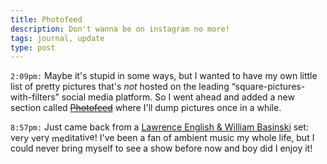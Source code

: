 ```yaml
---
title: Photofeed
description: Don't wanna be on instagram no more!
tags: journal, update
type: post
---
```


<style>
.oh-shit-tilted,
.no-way-jose,
.crap-again {
	display: inline-block;
}
.oh-shit-tilted {
	-webkit-transform: rotate(3deg);
	-moz-transform: rotate(3deg);
	transform: rotate(3deg);
}
.crap-again {
	-webkit-transform: rotate(-5deg);
	-moz-transform: rotate(-5deg);
	transform: rotate(-5deg);
}
.no-way-jose {
	-webkit-transform: rotate(-2.5deg);
	-moz-transform: rotate(-2.5deg);
	transform: rotate(-2.5deg);
}
</style>

`2:09pm:` Maybe it's stupid in some ways, but I wanted to have my own little list of pretty pictures that's _not_ hosted on the leading “square-pictures-with-filters” social media platform. So I went ahead and added a new section called <del>[Photofeed](/blog/photofeed)</del> where I'll dump pictures once in a while.

`8:57pm:` Just came back from a [Lawrence English & William Basinski](https://www.last.fm/music/William+Basinski+%252B+Lawrence+English) set: <span class="oh-shit-tilted">very</span> <span class="crap-again">very</span> <span class="no-way-jose">meditative</span>! I've been a fan of ambient music my whole life, but I could never bring myself to see a show before now and boy did I enjoy it!
